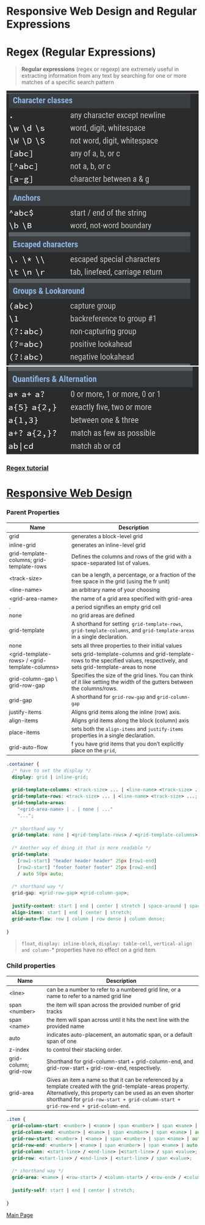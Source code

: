 # Responsive Web Design and Regular Expressions

# Regex (Regular Expressions) 

>**Regular expressions** (regex or regexp) are extremely useful in extracting information from any text by searching for one or more matches of a specific search pattern

![Cheatsheet](images/regex-cheatsheet.png)
![Cheatsheet](images/regex-cheatsheet2.png)

### [Regex tutorial](https://medium.com/factory-mind/regex-tutorial-a-simple-cheatsheet-by-examples-649dc1c3f285)

# [Responsive Web Design](https://css-tricks.com/snippets/css/complete-guide-grid/)

### Parent Properties


Name | Description
---- | ----
grid | generates a block-level grid
inline-grid | generates an inline-level grid
grid-template-columns; grid-template-rows | Defines the columns and rows of the grid with a space-separated list of values.
\<track-size> | can be a length, a percentage, or a fraction of the free space in the grid (using the fr unit)
\<line-name> | an arbitrary name of your choosing
\<grid-area-name> | the name of a grid area specified with grid-area
. | a period signifies an empty grid cell
none | no grid areas are defined
grid-template | A shorthand for setting` grid-template-rows`, `grid-template-columns`, and `grid-template-areas` in a single declaration.
none | sets all three properties to their initial values
\<grid-template-rows> / \<grid-template-columns> | sets grid-template-columns and grid-template-rows to the specified values, respectively, and sets grid-template-areas to none
grid-column-gap \ grid-row-gap | Specifies the size of the grid lines. You can think of it like setting the width of the gutters between the columns/rows.
grid-gap | A shorthand for `grid-row-gap` and `grid-column-gap`
justify-items | Aligns grid items along the inline (row) axis.
align-items | Aligns grid items along the block (column) axis 
place-items | sets both the `align-items` and `justify-items` properties in a single declaration.
grid-auto-flow | f you have grid items that you don’t explicitly place on the `grid`,


```css
.container {
  /* have to set the display */
  display: grid | inline-grid;

  grid-template-columns: <track-size> ... | <line-name> <track-size> ...;
  grid-template-rows: <track-size> ... | <line-name> <track-size> ...;
  grid-template-areas: 
    "<grid-area-name> | . | none | ..."
    "...";

  /* shorthand way */
  grid-template: none | <grid-template-rows> / <grid-template-columns>;

  /* Another way of doing it that is more readable */
  grid-template:
    [row1-start] "header header header" 25px [row1-end]
    [row2-start] "footer footer footer" 25px [row2-end]
    / auto 50px auto;

  /* shorthand way */
  grid-gap: <grid-row-gap> <grid-column-gap>;

  justify-content: start | end | center | stretch | space-around | space-between | space-evenly;	
  align-items: start | end | center | stretch;
  grid-auto-flow: row | column | row dense | column dense;

}

```

>`float`, `display: inline-block`, `display: table-cell`, `vertical-align and column-`* properties have no effect on a grid item.

### Child properties


Name | Description
---- | ----
\<line> | can be a number to refer to a numbered grid line, or a name to refer to a named grid line
span \<number> | the item will span across the provided number of grid tracks
span \<name> | the item will span across until it hits the next line with the provided name
auto | indicates auto-placement, an automatic span, or a default span of one
z-index | to control their stacking order.
grid-column; grid-row | Shorthand for grid-column-start + grid-column-end, and grid-row-start + grid-row-end, respectively.
grid-area | Gives an item a name so that it can be referenced by a template created with the grid-template-areas property. Alternatively, this property can be used as an even shorter shorthand for `grid-row-start + grid-column-start + grid-row-end + grid-column-end`.


```css
.item {
  grid-column-start: <number> | <name> | span <number> | span <name> | auto;
  grid-column-end: <number> | <name> | span <number> | span <name> | auto;
  grid-row-start: <number> | <name> | span <number> | span <name> | auto;
  grid-row-end: <number> | <name> | span <number> | span <name> | auto;
  grid-column: <start-line> / <end-line> |<start-line> / span <value>;
  grid-row: <start-line> / <end-line> | <start-line> / span <value>;

  /* shorthand way */
  grid-area: <name> | <row-start> / <column-start> / <row-end> / <column-end>;

  justify-self: start | end | center | stretch;

}

```


[Main Page](https://will-ing.github.io/reading-notes)